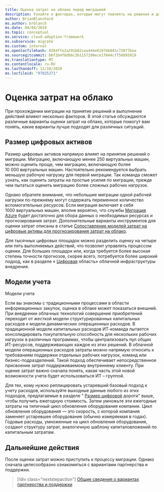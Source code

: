 ```yaml
---
title: Оценка затрат на облако перед миграцией
description: Узнайте о факторах, которые могут повлиять на решения и действия при выполнении, а также различные варианты оценки затрат на облако.
author: BrianBlanchard
ms.author: brblanch
ms.date: 04/04/2019
ms.topic: conceptual
ms.service: cloud-adoption-framework
ms.subservice: migrate
ms.custom: internal
ms.openlocfilehash: 8384ffe2a291b82cea444e61974b045c72077bea
ms.sourcegitcommit: b6f2b4f8db6c3b1157299ece1f044cff56895919
ms.translationtype: MT
ms.contentlocale: ru-RU
ms.lasthandoff: 12/10/2020
ms.locfileid: "97025271"
---
```

# <a name="estimate-cloud-costs"></a>Оценка затрат на облако

При прохождении миграции на принятие решений и выполнение действий влияют несколько факторов. В этой статье обсуждаются различные варианты оценки затрат на облако, которые помогут вам понять, какие варианты лучше подходят для различных ситуаций.

## <a name="digital-estate-size"></a>Размер цифровых активов

Размер цифровых активов напрямую влияет на принятие решений о миграции. Миграцию, включающую менее 250 виртуальных машин, можно оценить проще, чем миграцию, включающую более 10 000 виртуальных машин. Настоятельно рекомендуется выбрать меньшую рабочую нагрузку для первой миграции. Так команда сможет узнать, как оценить затраты на простые усилия по миграции, прежде чем пытаться оценить миграцию более сложных рабочих нагрузок.

Однако обратите внимание, что небольшие миграции одной рабочей нагрузки по-прежнему могут содержать переменное количество вспомогательных ресурсов. Если миграция включает в себя 1000 виртуальных машин, вполне вероятно, что службы [Миграция Azure](/azure/migrate/migrate-services-overview) будет достаточно для сбора данных о необходимых ресурсах и прогнозирования затрат. Дополнительные варианты инструментов для оценки затрат описаны в статье [Сопоставление моделей затрат на цифровые активы для прогнозирования затрат на облако](../../../digital-estate/calculate.md).

Для тысячных цифровых площадок можно разделить оценку на четыре или пять выполняемых действий, что позволит управлять процессом оценки. Для больших площадок или, когда требуется более высокая степень точности прогнозов, скорее всего, потребуется более широкий подход, как в разделе « [Цифровая](../../../digital-estate/index.md) область» облачной инфраструктуры внедрения.

## <a name="accounting-models"></a>Модели учета

Модели учета

Если вы знакомы с традиционными процессами в области информационных закупок, оценка в облаке может показаться внешней. При внедрении облачных технологий совершение приобретений переходит от жесткой модели структурированных капитальных расходов к модели динамических операционных расходов. В традиционной модели капитальных расходов ИТ-команда пытается консолидировать покупательную способность для нескольких рабочих нагрузок в различных программах, чтобы централизовать пул общих ИТ-ресурсов, поддерживающих каждое из этих решений. В облачной модели операционных расходов затраты можно напрямую относить к требованиям поддержки отдельных рабочих нагрузок, команд или бизнес-подразделений. Такой подход обеспечивает непосредственное присвоение затрат поддерживаемому внутреннему клиенту. При оценке затрат важно сначала понять, какая часть этой новой возможности учета будет использоваться ИТ – группой.

Для тех, кому нужно реплицировать устаревший базовый подход к учету расходов, используйте выходные данные любого из этих подходов, предлагаемые в разделе " [Размер цифровой](#digital-estate-size) дороги" выше, чтобы получить ежегодную стоимость. Затем умножьте эти ежегодные затраты на типичный цикл обновления оборудования компании. Цикл обновления оборудования — это скорость, с которой компания заменяет устаревшее оборудование (обычно измеряемая в годах). Годовые расходы, умноженные на цикл обновления оборудования, создают структуру затрат, аналогичную шаблону капиталовложений по капитальным затратам.

## <a name="next-steps"></a>Дальнейшие действия

После оценки затрат можно приступить к процессу миграции. Однако сначала целесообразно ознакомиться с вариантами партнерства и поддержки.

> [!div class="nextstepaction"]
> [Общие сведения о вариантах партнерства и поддержки](./partnership-options.md)
